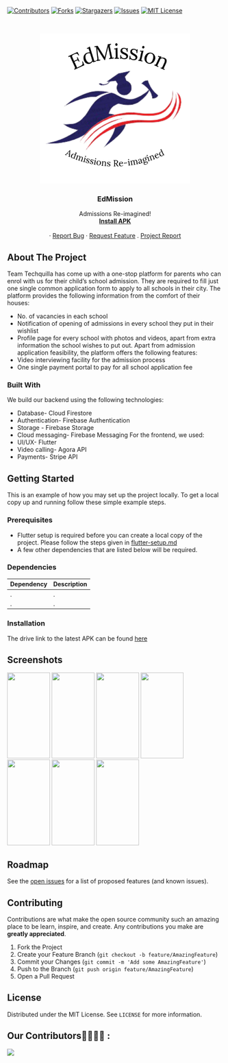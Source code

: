 <!-- PROJECT SHIELDS -->
<!--
*** Using markdown "reference style" links for readability.
*** Reference links are enclosed in brackets [ ] instead of parentheses ( ).
*** See the bottom of this document for the declaration of the reference variables
*** for contributors-url, forks-url, etc. This is an optional, concise syntax you may use.
*** https://www.markdownguide.org/basic-syntax/#reference-style-links
-->

[![Contributors][contributors-shield]][contributors-url]
[![Forks][forks-shield]][forks-url]
[![Stargazers][stars-shield]][stars-url]
[![Issues][issues-shield]][issues-url]
[![MIT License][license-shield]][license-url]


<!-- PROJECT LOGO -->
<br />
<p align="center">
    <img src="setup/logo.png" alt="Logo" width="350" height="350">

  <h3 align="center">EdMission</h3>

  <p align="center">
    Admissions Re-imagined!
    <br />
    <a href=""><strong>Install APK</strong></a>
    <br />
    <br />
    ·
    <a href="https://github.com/Vedantgupta2303/EdMission/issues/new">Report Bug</a>
    ·
    <a href="https://github.com/Vedantgupta2303/EdMission/issues/new">Request Feature</a>
    .
    <a href="https://docs.google.com/document/d/1AvjmpZW3YEtSYxRsifFd0P2zuNfmUMBU4deRhDOUBUI/edit?usp=sharing">Project Report</a>
  </p>
</p>


<!-- ABOUT THE PROJECT -->
## About The Project

Team Techquilla has come up with a one-stop platform for parents who can enrol with us for their child’s school admission. They are required to fill just one single common application form to apply to all schools in their city. The platform provides the following information from the comfort of their houses:
* No. of vacancies in each school
* Notification of opening of admissions in every school they put in their wishlist
* Profile page for every school with photos and videos, apart from extra information the school wishes to put out.
Apart from admission application feasibility, the platform offers the following features:
* Video interviewing facility for the admission process
* One single payment portal to pay for all school application fee


### Built With

We build our backend using the following technologies:
* Database- Cloud Firestore
* Authentication- Firebase Authentication
* Storage - Firebase Storage
* Cloud messaging- Firebase Messaging
For the frontend, we used:
* UI/UX- Flutter
* Video calling- Agora API
* Payments- Stripe API



<!-- GETTING STARTED -->
## Getting Started

This is an example of how you may set up the project locally.
To get a local copy up and running follow these simple example steps.

### Prerequisites
* Flutter setup is required before you can create a local copy of the project. Please follow the steps given in [flutter-setup.md](setup/flutter-setup.md)
* A few other dependencies that are listed below will be required.

### Dependencies
|Dependency| Description|
|----------|------------|
| .|. |
| .|. |

### Installation
The drive link to the latest APK can be found [here](https://drive.google.com/)

<!-- USAGE EXAMPLES -->
## Screenshots

<img src="https://github.com/Vedantgupta2303/EdMission/setup/login-ss.jpeg"  width="100" height="200">  <img src="https://github.com/Vedantgupta2303/EdMission/setup/ss1.jpeg"  width="100" height="200">  <img src="https://github.com/Vedantgupta2303/EdMission/setup/ss2.jpeg"  width="100" height="200">  <img src="https://github.com/Vedantgupta2303/EdMission/setup/ss3.jpeg"  width="100" height="200">  <img src="https://github.com/Vedantgupta2303/EdMission/setup/ss4.jpeg"  width="100" height="200">  <img src="https://github.com/Vedantgupta2303/EdMission/setup/ss5.jpeg"  width="100" height="200">  <img src="https://github.com/Vedantgupta2303/EdMission/setup/vc-ss.jpeg"  width="100" height="200">

<!-- ROADMAP -->
## Roadmap

See the [open issues](https://github.com/Vedantgupta2303/EdMission) for a list of proposed features (and known issues).



<!-- CONTRIBUTING -->
## Contributing

Contributions are what make the open source community such an amazing place to be learn, inspire, and create. Any contributions you make are **greatly appreciated**.

1. Fork the Project
2. Create your Feature Branch (`git checkout -b feature/AmazingFeature`)
3. Commit your Changes (`git commit -m 'Add some AmazingFeature'`)
4. Push to the Branch (`git push origin feature/AmazingFeature`)
5. Open a Pull Request



<!-- LICENSE -->
## License

Distributed under the MIT License. See `LICENSE` for more information.



<!-- ACKNOWLEDGEMENTS -->
## Our Contributors👩‍💻👨‍💻 :
<a href="https://github.com/Vedantgupta2303/EdMission/graphs/contributors">
  <img src="https://contributors-img.web.app/image?repo=Vedantgupta2303/EdMission" />
</a>



<!-- MARKDOWN LINKS & IMAGES -->
<!-- https://www.markdownguide.org/basic-syntax/#reference-style-links -->
[contributors-shield]: https://img.shields.io/github/contributors/Vedantgupta2303/EdMission.svg?style=for-the-badge
[contributors-url]: https://github.com/Vedantgupta2303/EdMission/graphs/contributors
[forks-shield]: https://img.shields.io/github/forks/Vedantgupta2303/EdMission.svg?style=for-the-badge
[forks-url]: https://github.com/Vedantgupta2303/EdMission/network/members
[stars-shield]: https://img.shields.io/github/stars/Vedantgupta2303/EdMission.svg?style=for-the-badge
[stars-url]: https://github.com/Vedantgupta2303/EdMission/stargazers
[issues-shield]: https://img.shields.io/github/issues/Vedantgupta2303/EdMission.svg?style=for-the-badge
[issues-url]: https://github.com/Vedantgupta2303/EdMission/issues
[license-shield]: https://img.shields.io/github/license/Vedantgupta2303/EdMission.svg?style=for-the-badge
[license-url]: https://github.com/Vedantgupta2303/EdMission/blob/master/LICENSE
